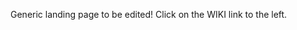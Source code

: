 Generic landing page to be edited!  Click on the WIKI link to the left.
<!--stackedit_data:
eyJoaXN0b3J5IjpbMTY2NTIxNTI3Ml19
-->